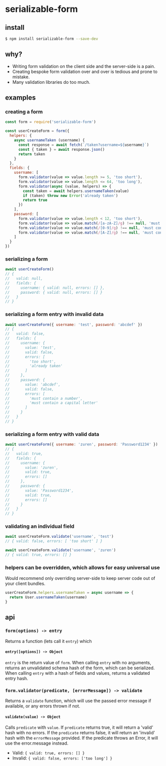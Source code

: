 # serializable-form

## install

```sh
$ npm install serializable-form --save-dev
```

## why?

* Writing form validation on the client side and the server-side is a pain.
* Creating bespoke form validation over and over is tedious and prone to mistake.
* Many validation libraries do too much.

## examples

### creating a form

```js
const form = require('serializable-form')

const userCreateForm = form({
  helpers: {
    async usernameTaken (username) {
      const response = await fetch(`/taken?username=${username}`)
      const { taken } = await response.json()
      return taken
    }
  },
  fields: {
    username: [
      form.validator(value => value.length >= 5, 'too short'),
      form.validator(value => value.length <= 64, 'too long'),
      form.validator(async (value, helpers) => {
        const taken = await helpers.usernameTaken(value)
        if (taken) throw new Error('already taken')
        return true
      })
    ],
    password: [
      form.validator(value => value.length < 12, 'too short'),
      form.validator(value => value.match(/[a-zA-Z]/g) !== null, 'must contain a letter'),
      form.validator(value => value.match(/[0-9]/g) !== null, 'must contain a number'),
      form.validator(value => value.match(/[A-Z]/g) !== null, 'must contain a capital letter')
    ]
  }
})
```

### serializing a form

```js
await userCreateForm()
// {
//   valid: null,
//   fields: {
//     username: { valid: null, errors: [] },
//     password: { valid: null, errors: [] }
//   }
// }
```

### serializing a form entry with invalid data

```js
await userCreateForm({ username: 'test', password: 'abcdef' })
// {
//   valid: false,
//   fields: {
//     username: {
//       value: 'test',
//       valid: false,
//       errors: [
//         'too short',
//         'already taken'
//       ]
//     },
//     password: {
//       value: 'abcdef',
//       valid: false,
//       errors: [
//         'must contain a number',
//         'must contain a capital letter'
//       ]
//     }
//   }
// }
```

### serializing a form entry with valid data

```js
await userCreateForm({ username: 'zuren', password: 'Password1234' })
// {
//   valid: true,
//   fields: {
//     username: {
//       value: 'zuren',
//       valid: true,
//       errors: []
//     },
//     password: {
//       value: 'Password1234',
//       valid: true,
//       errors: []
//     }
//   }
// }
```

### validating an individual field

```js
await userCreateForm.validate('username', 'test')
// { valid: false, errors: [ 'too short' ] }

await userCreateForm.validate('username', 'zuren')
// { valid: true, errors: [] }
```

### helpers can be overridden, which allows for easy universal use

Would recommend only overriding server-side to keep server code out of your client bundles.

```js
userCreateForm.helpers.usernameTaken = async username => {
  return User.usernameTaken(username)
}
```

## api

### `form(options) -> entry`

Returns a function (lets call it `entry`) which

#### `entry([options]) -> Object`

`entry` is the return value of `form`. When calling `entry` with no arguments, returns an unvalidated schema hash of the form, which can be serialized. When calling `entry` with a hash of fields and values, returns a validated entry hash.

### `form.validator(predicate, [errorMessage]) -> validate`

Returns a `validate` function, which will use the passed error message if available, or any errors thrown if not.

#### `validate(value) -> Object`

Calls `predicate` with `value`. If `predicate` returns true, it will return a 'valid' hash with no errors. If the `predicate` returns false, it will return an 'invalid' hash with the `errorMessage` provided. If the predicate throws an Error, it will use the error.message instead.

* Valid: `{ valid: true, errors: [] }`
* Invalid: `{ valid: false, errors: ['too long'] }`
